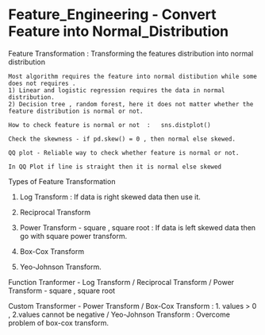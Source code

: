 # Feature_Engineering  -  Convert Feature into Normal_Distribution

Feature Transformation : Transforming the features distribution into normal distribution


    Most algorithm requires the feature into normal distibution while some does not requires .
    1) Linear and logistic regression requires the data in normal distribution.
    2) Decision tree , random forest, here it does not matter whether the feature distribution is normal or not.
    
    How to check feature is normal or not  :   sns.distplot()

    Check the skewness - if pd.skew() = 0 , then normal else skewed.

    QQ plot - Reliable way to check whether feature is normal or not.

    In QQ Plot if line is straight then it is normal else skewed


Types of Feature Transformation


1) Log Transform : If data is right skewed data then use it.

2) Reciprocal Transform 

3) Power Transform - square , square root : If data is left skewed data then go with square power transform.

4) Box-Cox Transform

5) Yeo-Johnson Transform.


Function Tranformer   - Log Transform   /  Reciprocal Transform   /  Power Transform - square , square root

Custom Transformer    - Power Transform / Box-Cox Transform : 1. values > 0 , 2.values cannot be negative / Yeo-Johnson Transform : Overcome problem of box-cox transform.


